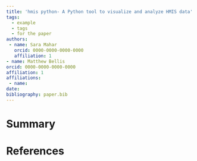 ```yaml
---
title: 'hmis python- A Python tool to visualize and analyze HMIS data'
tags:
  - example
  - tags
  - for the paper
authors:
 - name: Sara Mahar
   orcid: 0000-0000-0000-0000
   affiliation: 1
- name: Matthew Bellis
orcid: 0000-0000-0000-0000
affiliation: 1
affiliations:
 - name: 
date: 
bibliography: paper.bib
---
```



# Summary


# References